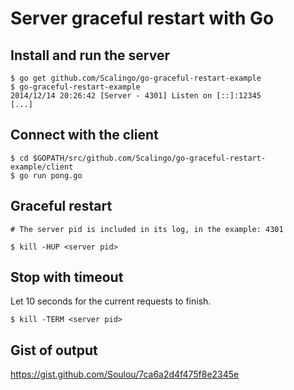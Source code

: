 # Server graceful restart with Go

## Install and run the server

```
$ go get github.com/Scalingo/go-graceful-restart-example
$ go-graceful-restart-example
2014/12/14 20:26:42 [Server - 4301] Listen on [::]:12345
[...]
```

## Connect with the client

```
$ cd $GOPATH/src/github.com/Scalingo/go-graceful-restart-example/client
$ go run pong.go
```

## Graceful restart

```
# The server pid is included in its log, in the example: 4301

$ kill -HUP <server pid>
```

## Stop with timeout

Let 10 seconds for the current requests to finish.

```
$ kill -TERM <server pid>
```

## Gist of output

https://gist.github.com/Soulou/7ca6a2d4f475f8e2345e
